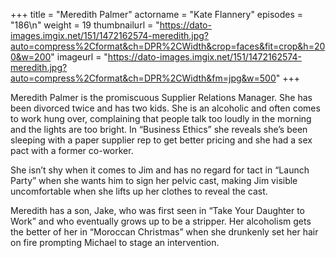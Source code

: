 +++
title = "Meredith Palmer"
actorname = "Kate Flannery"
episodes = "186\n"
weight = 19
thumbnailurl = "https://dato-images.imgix.net/151/1472162574-meredith.jpg?auto=compress%2Cformat&ch=DPR%2CWidth&crop=faces&fit=crop&h=200&w=200"
imageurl = "https://dato-images.imgix.net/151/1472162574-meredith.jpg?auto=compress%2Cformat&ch=DPR%2CWidth&fm=jpg&w=500"
+++

Meredith Palmer is the promiscuous Supplier Relations Manager. She has been divorced twice and has two kids. She is an alcoholic and often comes to work hung over, complaining that people talk too loudly in the morning and the lights are too bright. In “Business Ethics” she reveals she’s been sleeping with a paper supplier rep to get better pricing and she had a sex pact with a former co-worker.

She isn’t shy when it comes to Jim and has no regard for tact in “Launch Party” when she wants him to sign her pelvic cast, making Jim visible uncomfortable when she lifts up her clothes to reveal the cast.

Meredith has a son, Jake, who was first seen in “Take Your Daughter to Work” and who eventually grows up to be a stripper. Her alcoholism gets the better of her in “Moroccan Christmas” when she drunkenly set her hair on fire prompting Michael to stage an intervention.